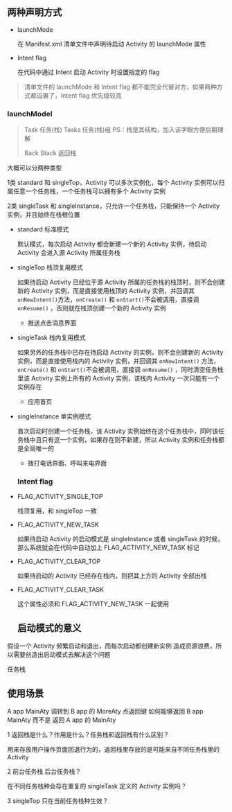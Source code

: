 ## 两种声明方式

- launchMode  

  在 Manifest.xml 清单文件中声明待启动 Activity 的 launchMode 属性

- Intent flag 

  在代码中通过 Intent 启动 Activity 时设置指定的 flag

> 清单文件的 launchMode 和 Intent flag 都不能完全代替对方，如果两种方式都设置了，Intent flag 优先级较高

###  launchModel 

> Task 任务(栈)  Tasks 任务(栈)组  PS：栈是其结构，加入该字眼方便后期理解 
>
> Back Stack 返回栈

大概可以分两种类型

1类 standard 和 singleTop，Activity 可以多次实例化，每个 Activity  实例可以归属任意一个任务栈，一个任务栈可以拥有多个 Activity 实例

2类 singleTask 和 singleInstance，只允许一个任务栈，只能保持一个 Activity 实例，并且始终在栈根位置

- standard 标准模式 

  默认模式，每次启动 Activity 都会新建一个新的 Activity 实例，待启动 Activity 会进入源 Activity 所属任务栈

- singleTop 栈顶复用模式

  如果待启动 Activity 已经位于源 Activity 所属的任务栈的栈顶时，则不会创建新的 Activity 实例，而是直接使用栈顶的 Activity 实例，并回调其 `onNewIntent()`方法，`onCreate()` 和 `onStart()`不会被调用，直接调 `onResume()` ，否则就在栈顶创建一个新的 Activity  实例

  - 推送点击消息界面

- singleTask 栈内复用模式

  如果另外的任务栈中已存在待启动 Activity 的实例，则不会创建新的 Activity 实例，而是直接使用栈内的 Activity 实例，并回调其 `onNewIntent()` 方法，`onCreate()` 和 `onStart()`不会被调用，直接调 `onResume()` ，同时清空任务栈里该 Activity 实例上所有的 Activity 实例，该栈内 Activity 一次只能有一个实例存在

  - 应用首页

- singleInstance 单实例模式

  首次启动时创建一个任务栈，该 Activity 实例始终在这个任务栈中，同时该任务栈中且只有这一个实例，如果存在则不新建，所以 Activity 实例和任务栈都是全局唯一的

  - 拨打电话界面、呼叫来电界面

  

  ### Intent flag

- FLAG_ACTIVITY_SINGLE_TOP

  栈顶复用，和 singleTop 一致

- FLAG_ACTIVITY_NEW_TASK

  如果待启动 Activity 的启动模式是 singleInstance 或者 singleTask 的时候，那么系统就会在代码中自动加上 FLAG_ACTIVITY_NEW_TASK 标记

- FLAG_ACTIVITY_CLEAR_TOP

  如果待启动的 Activity 已经存在栈内，则把其上方的 Activity 全部出栈

- FLAG_ACTIVITY_CLEAR_TASK 

  这个属性必须和 FLAG_ACTIVITY_NEW_TASK 一起使用

  

  

  

  

  

  

  ## 启动模式的意义 ##

假设一个 Activity 频繁启动和退出，而每次启动都创建新实例 造成资源浪费，所以需要创造出启动模式去解决这个问题

任务栈







## 使用场景



A app MainAty  调转到  B app 的  MoreAty 点返回键 如何能够返回 B app MainAty 而不是 返回 A app 的 MainAty 



1 返回栈是什么？作用是什么？任务栈和返回栈有什么区别？

用来存放用户操作页面回退行为的，返回栈里存放的是可能来自不同任务栈里的 Activity 

2 前台任务栈 后台任务栈？

在不同任务栈种会存在重复的 singleTask 定义的 Activity 实例吗？

3 singleTop 只在当前任务栈种生效？

